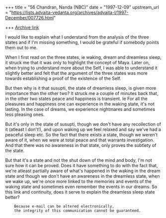 +++
title = "56 Chandran, Nanda (NBC)"
date = "1997-12-09"
upstream_url = "https://lists.advaita-vedanta.org/archives/advaita-l/1997-December/007726.html"

+++
[Archive link](https://lists.advaita-vedanta.org/archives/advaita-l/1997-December/007726.html)

I would like to explain what I understand from the analysis of the three
states and if I'm missing something, I would be grateful if somebody points
them out to me.

When I first read on the three states, ie waking, dream and dreamless sleep,
it struck me that it was only to highlight the concept of Maya. Later on,
when trying to understand more about the Self, I was able to understand it
slightly better and felt that the argument of the three states was more
towards establishing a proof of the existence of the Self.

But then why is it that susupti, the state of dreamless sleep, is given more
importance than the other two? It struck me a couple of minutes back that,
in the other two states peace and happiness is transient. Ie For all the
pleasures and happiness one can experience in the waking state, it's not
lasting. In the case of dreams, we experience nightmares and sometimes less
pleasing ones.

But it's only in the state of susupti, though we don't have any recollection
of it (atleast I don't!),  and upon waking up we feel relaxed and say we've
had a peaceful sleep etc. So the fact that there exists a state, though we
weren't aware of it, when we were at total peace and that warrants
investigation. And that there was no awareness in that state, only proves
the subtlety of the state.

But that it's a state and not the shut down of the mind and body, I'm not
sure how it can be proved. Does it have something to do with the fact that,
we're atleast partially aware of what's happened in the waking in the dream
state and though we don't have an awareness in the dreamless state, when we
wake up, we're once more linked to the memories and events of the waking
state and sometimes even remember the events in our dreams. So this link and
continuity, does it serve to explain the dreamless sleep state better?

        Because e-mail can be altered electronically,
        the integrity of this communication cannot be guaranteed.

